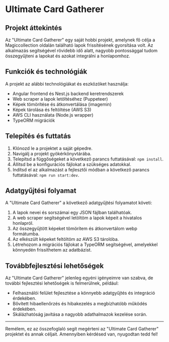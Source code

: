 # Ultimate Card Gatherer

## Projekt áttekintés

Az "Ultimate Card Gatherer" egy saját hobbi projekt, amelynek fő célja a Magiccollection oldalán található lapok frissítésének gyorsítása volt. Az alkalmazás segítségével rövidebb idő alatt, nagyobb pontossággal tudom összegyűjteni a lapokat és azokat integrálni a honlapomhoz.

## Funkciók és technológiák

A projekt az alábbi technológiákat és eszközöket használja:

- Angular frontend és Nest.js backend keretrendszerek
- Web scraper a lapok letöltéséhez (Puppeteer)
- Képek tömörítése és átkonvertálása (imagemin)
- Képek tárolása és feltöltése (AWS S3)
- AWS CLI használata (Node.js wrapper)
- TypeORM migrációk

## Telepítés és futtatás

1. Klónozd le a projektet a saját gépedre.
2. Navigálj a projekt gyökérkönyvtárába.
3. Telepítsd a függőségeket a következő parancs futtatásával: `npm install`.
4. Állítsd be a konfigurációs fájlokat a szükséges adatokkal.
5. Indítsd el az alkalmazást a fejlesztői módban a következő parancs futtatásával: `npm run start:dev`.

## Adatgyűjtési folyamat

A "Ultimate Card Gatherer" a következő adatgyűjtési folyamatot követi:

1. A lapok nevei és sorszámai egy JSON fájlban találhatóak.
2. A web scraper segítségével letöltöm a lapok képeit a hivatalos honlapról.
3. Az összegyűjtött képeket tömörítem és átkonvertálom webp formátumba.
4. Az elkészült képeket feltöltöm az AWS S3 tárolóba.
5. Létrehozom a migrációs fájlokat a TypeORM segítségével, amelyekkel könnyedén frissíthetem az adatbázist.

## Továbbfejlesztési lehetőségek

Az "Ultimate Card Gatherer" jelenleg egyéni igényeimre van szabva, de további fejlesztési lehetőségek is felmerülnek, például:

- Felhasználói felület fejlesztése a könnyebb adatgyűjtés és integráció érdekében.
- Bővített hibaellenőrzés és hibakezelés a megbízhatóbb működés érdekében.
- Skálázhatóság javítása a nagyobb adathalmazok kezelése során.

---

Remélem, ez az összefoglaló segít megérteni az "Ultimate Card Gatherer" projektet és annak céljait. Amennyiben kérdésed van, nyugodtan tedd fel!
